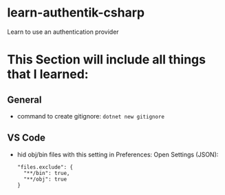 # learn-authentik-csharp

Learn to use an authentication provider

# This Section will include all things that I learned:

## General

- command to create gitignore: `dotnet new gitignore`

## VS Code

- hid obj/bin files with this setting in Preferences: Open Settings (JSON):

  ```
  "files.exclude": {
    "**/bin": true,
    "**/obj": true
  }

  ```
